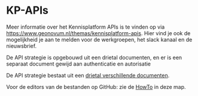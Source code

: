 # KP-APIs

Meer informatie over het Kennisplatform APIs is te vinden op via <https://www.geonovum.nl/themas/kennisplatform-apis>.
Hier vind je ook de mogelijkheid je aan te melden voor de werkgroepen, het slack kanaal en de nieuwsbrief.

De API strategie is opgebouwd uit een drietal documenten, en er is een separaat document gewijd aan
authenticatie en autorisatie  

De API strategie bestaat uit een [drietal verschillende documenten](https://www.geonovum.nl/themas/kennisplatform-apis#APIStrategie).

Voor de editors van de bestanden op GitHub: zie de [HowTo](./HowTo.md) in deze map.
